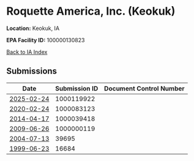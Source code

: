 # Roquette America, Inc.  (Keokuk)

**Location:** Keokuk, IA

**EPA Facility ID:** 100000130823

[Back to IA Index](../../index.md)

## Submissions

| Date | Submission ID | Document Control Number |
|------|--------------|-------------------------|
| [2025-02-24](submissions/1000119922.md) | 1000119922 |  |
| [2020-02-24](submissions/1000083123.md) | 1000083123 |  |
| [2014-04-17](submissions/1000039418.md) | 1000039418 |  |
| [2009-06-26](submissions/1000000119.md) | 1000000119 |  |
| [2004-07-13](submissions/39695.md) | 39695 |  |
| [1999-06-23](submissions/16684.md) | 16684 |  |
